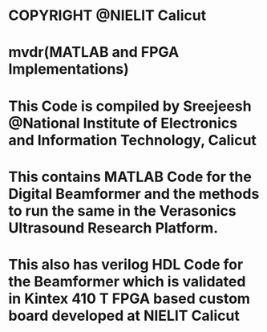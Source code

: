 # COPYRIGHT @NIELIT Calicut
# mvdr(MATLAB and FPGA Implementations)
# This Code is compiled by Sreejeesh @National Institute of Electronics and Information Technology, Calicut
# This contains MATLAB Code for the Digital Beamformer and the methods to run the same in the Verasonics Ultrasound Research Platform.
# This also has verilog HDL Code for the Beamformer which is validated in Kintex 410 T FPGA based custom board developed at NIELIT Calicut
 